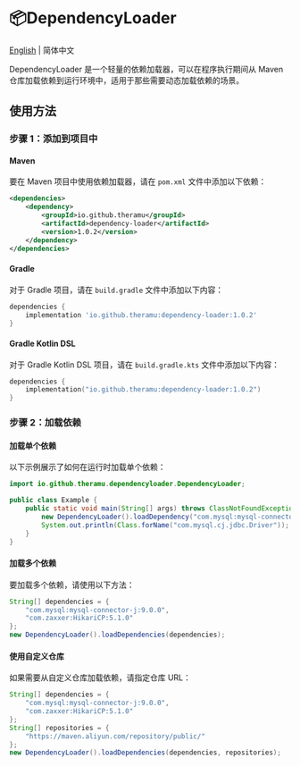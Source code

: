 # 📦DependencyLoader

[English](./README.md) | 简体中文

DependencyLoader 是一个轻量的依赖加载器，可以在程序执行期间从 Maven 仓库加载依赖到运行环境中，适用于那些需要动态加载依赖的场景。

##  使用方法

### 步骤 1：添加到项目中

#### Maven
要在 Maven 项目中使用依赖加载器，请在 `pom.xml` 文件中添加以下依赖：
```xml
<dependencies>
    <dependency>
        <groupId>io.github.theramu</groupId>
        <artifactId>dependency-loader</artifactId>
        <version>1.0.2</version>
    </dependency>
</dependencies>
```

#### Gradle
对于 Gradle 项目，请在 `build.gradle` 文件中添加以下内容：
```groovy
dependencies {
    implementation 'io.github.theramu:dependency-loader:1.0.2'
}
```

#### Gradle Kotlin DSL
对于 Gradle Kotlin DSL 项目，请在 `build.gradle.kts` 文件中添加以下内容：
```kotlin
dependencies {
    implementation("io.github.theramu:dependency-loader:1.0.2")
}
```

### 步骤 2：加载依赖

#### 加载单个依赖
以下示例展示了如何在运行时加载单个依赖：
```java
import io.github.theramu.dependencyloader.DependencyLoader;

public class Example {
    public static void main(String[] args) throws ClassNotFoundException {
        new DependencyLoader().loadDependency("com.mysql:mysql-connector-j:9.0.0");
        System.out.println(Class.forName("com.mysql.cj.jdbc.Driver"));
    }
}
```

#### 加载多个依赖
要加载多个依赖，请使用以下方法：
```java
String[] dependencies = {
    "com.mysql:mysql-connector-j:9.0.0",
    "com.zaxxer:HikariCP:5.1.0"
};
new DependencyLoader().loadDependencies(dependencies);
```

#### 使用自定义仓库
如果需要从自定义仓库加载依赖，请指定仓库 URL：
```java
String[] dependencies = {
    "com.mysql:mysql-connector-j:9.0.0",
    "com.zaxxer:HikariCP:5.1.0"
};
String[] repositories = {
    "https://maven.aliyun.com/repository/public/"
};
new DependencyLoader().loadDependencies(dependencies, repositories);
```
